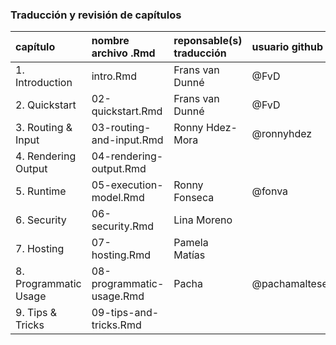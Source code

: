### Traducción y revisión de capítulos

| capítulo | nombre archivo .Rmd | reponsable(s) traducción | usuario github | estado traducción | revisión|
|:---------|:-------------------|:------------------------|:-----------------|:----------------|:-----------|
| 1. Introduction | intro.Rmd | Frans van Dunné | @FvD | Lista | no revisado  |
| 2. Quickstart| 02-quickstart.Rmd | Frans van Dunné | @FvD | Lista | no revisado  |
| 3. Routing & Input | 03-routing-and-input.Rmd | Ronny Hdez-Mora | @ronnyhdez | pendiente | no revisado |
| 4. Rendering Output | 04-rendering-output.Rmd |  |  | pendiente | no revisado  |
| 5. Runtime | 05-execution-model.Rmd | Ronny Fonseca | @fonva | pendiente | no revisado |
| 6. Security | 06-security.Rmd | Lina Moreno | |  |  |  |
| 7. Hosting | 07-hosting.Rmd | Pamela Matías | |  |  |  |
| 8. Programmatic Usage | 08-programmatic-usage.Rmd | Pacha | @pachamaltese  | pendiente | no revisado  |
| 9. Tips & Tricks | 09-tips-and-tricks.Rmd | |  |  |  |



